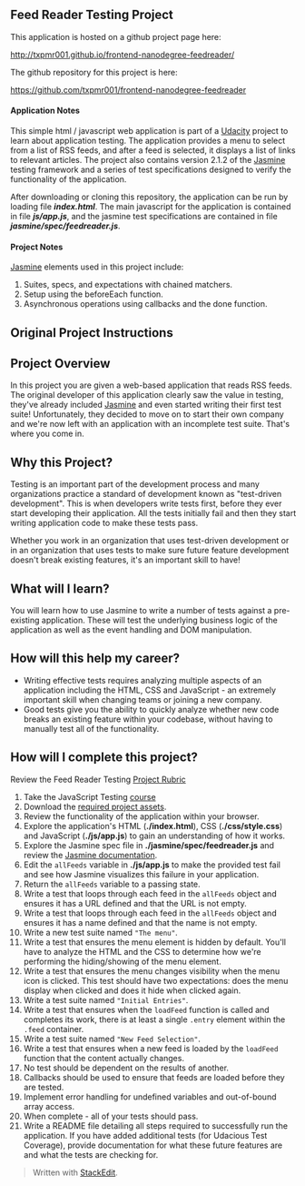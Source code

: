 ## Feed Reader Testing Project
This application is hosted on a  github project page here:

<a href="http://txpmr001.github.io/frontend-nanodegree-feedreader/">http://txpmr001.github.io/frontend-nanodegree-feedreader/</a>

The github repository for this project is here:

<a href='https://github.com/txpmr001/frontend-nanodegree-feedreader'>https://github.com/txpmr001/frontend-nanodegree-feedreader</a>

#### Application Notes
This simple html / javascript web application is part of a <a href='https://www.udacity.com'>Udacity</a> project to learn about application testing. The application provides a menu to select from a list of RSS feeds, and after a feed is selected,  it displays a list of links to relevant articles. The project also contains version 2.1.2 of the <a href='https://jasmine.github.io'>Jasmine</a> testing framework and a series of test specifications designed to verify the functionality of the application. 

After downloading or cloning this repository, the application can be run by loading file ***index.html***.  The main javascript for the application is contained in file ***js/app.js***, and the jasmine test specifications are contained in file ***jasmine/spec/feedreader.js***.

#### Project Notes

<a href='https://jasmine.github.io'>Jasmine</a> elements used in this project include:

  1. Suites, specs, and expectations with chained matchers.
  2. Setup using the beforeEach function.
  3. Asynchronous operations using callbacks and the done function.

## Original Project Instructions

## Project Overview

In this project you are given a web-based application that reads RSS feeds. The original developer of this application clearly saw the value in testing, they've already included [Jasmine](http://jasmine.github.io/) and even started writing their first test suite! Unfortunately, they decided to move on to start their own company and we're now left with an application with an incomplete test suite. That's where you come in.


## Why this Project?

Testing is an important part of the development process and many organizations practice a standard of development known as "test-driven development". This is when developers write tests first, before they ever start developing their application. All the tests initially fail and then they start writing application code to make these tests pass.

Whether you work in an organization that uses test-driven development or in an organization that uses tests to make sure future feature development doesn't break existing features, it's an important skill to have!


## What will I learn?

You will learn how to use Jasmine to write a number of tests against a pre-existing application. These will test the underlying business logic of the application as well as the event handling and DOM manipulation.


## How will this help my career?

* Writing effective tests requires analyzing multiple aspects of an application including the HTML, CSS and JavaScript - an extremely important skill when changing teams or joining a new company.
* Good tests give you the ability to quickly analyze whether new code breaks an existing feature within your codebase, without having to manually test all of the functionality.

## How will I complete this project?

Review the Feed Reader Testing [Project Rubric](https://review.udacity.com/#!/projects/3442558598/rubric)

1. Take the JavaScript Testing [course](https://www.udacity.com/course/ud549)
2. Download the [required project assets](http://github.com/udacity/frontend-nanodegree-feedreader).
3. Review the functionality of the application within your browser.
4. Explore the application's HTML (**./index.html**), CSS (**./css/style.css**) and JavaScript (**./js/app.js**) to gain an understanding of how it works.
5. Explore the Jasmine spec file in **./jasmine/spec/feedreader.js** and review the [Jasmine documentation](http://jasmine.github.io).
6. Edit the `allFeeds` variable in **./js/app.js** to make the provided test fail and see how Jasmine visualizes this failure in your application.
7. Return the `allFeeds` variable to a passing state.
8. Write a test that loops through each feed in the `allFeeds` object and ensures it has a URL defined and that the URL is not empty.
9. Write a test that loops through each feed in the `allFeeds` object and ensures it has a name defined and that the name is not empty.
10. Write a new test suite named `"The menu"`.
11. Write a test that ensures the menu element is hidden by default. You'll have to analyze the HTML and the CSS to determine how we're performing the hiding/showing of the menu element.
12. Write a test that ensures the menu changes visibility when the menu icon is clicked. This test should have two expectations: does the menu display when clicked and does it hide when clicked again.
13. Write a test suite named `"Initial Entries"`.
14. Write a test that ensures when the `loadFeed` function is called and completes its work, there is at least a single `.entry` element within the `.feed` container.
15. Write a test suite named `"New Feed Selection"`.
16. Write a test that ensures when a new feed is loaded by the `loadFeed` function that the content actually changes.
17. No test should be dependent on the results of another.
18. Callbacks should be used to ensure that feeds are loaded before they are tested.
19. Implement error handling for undefined variables and out-of-bound array access.
20. When complete - all of your tests should pass. 
21. Write a README file detailing all steps required to successfully run the application. If you have added additional tests (for Udacious Test Coverage),  provide documentation for what these future features are and what the tests are checking for.


> Written with [StackEdit](https://stackedit.io/).
